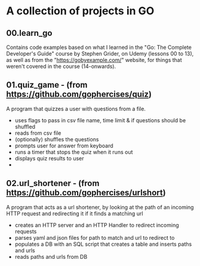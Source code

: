 # A collection of projects in GO

## 00.learn_go

Contains code examples based on what I learned in the "Go: The Complete Developer's
Guide" course by Stephen Grider, on Udemy (lessons 00 to 13), as well as from the "https://gobyexample.com/" website, for things that weren't covered in the course (14-onwards).

## 01.quiz_game - (from https://github.com/gophercises/quiz)
A program that quizzes a user with questions from a file. 
- uses flags to pass in csv file name, time limit & if questions should be shuffled
- reads from csv file
- (optionally) shuffles the questions
- prompts user for answer from keyboard
- runs a timer that stops the quiz when it runs out
- displays quiz results to user
- 
## 02.url_shortener - (from https://github.com/gophercises/urlshort)
A program that acts as a url shortener, by looking at the path of an incoming HTTP request and redirecting it if it finds a matching url
- creates an HTTP server and an HTTP Handler to redirect incoming requests
- parses yaml and json files for path to match and url to redirect to
- populates a DB with an SQL script that creates a table and inserts paths and urls
- reads paths and urls from DB
